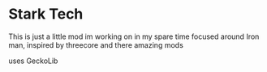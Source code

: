 # Stark Tech

This is just a little mod im working on in my spare time focused around Iron man, inspired by threecore and there amazing mods

uses GeckoLib
